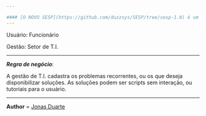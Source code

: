 ```yaml
---

#### [O NOVO SESP](https://github.com/duzzsys/SESP/tree/sesp-1.0) é um sistema 'maleável' ao escopo. Direcionado às gestões de T.I. de empresas.
---
```

Usuário: Funcionário

Gestão: Setor de T.I.

---
**_Regra de negócio_**: 

A gestão de T.I. cadastra os problemas recorrentes, ou os que deseja disponibilizar soluções. As soluções podem ser scripts sem interação, ou tutoriais para o usuário.


---

__Author__ = [Jonas Duarte](https://github.com/duzzsys)
